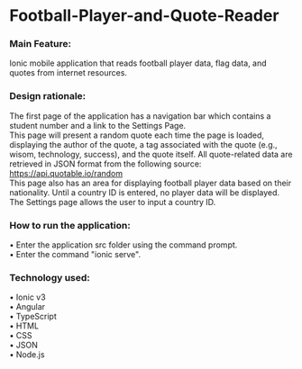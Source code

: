 # Football-Player-and-Quote-Reader

### Main Feature:  
Ionic mobile application that reads football player data, flag data, and quotes from internet resources.  

### Design rationale:  
The first page of the application has a navigation bar which contains a student number and a link to the Settings Page.  
This page will present a random quote each time the page is loaded, displaying the author of the quote, a tag associated with the quote (e.g., wisom, technology, success), and the quote itself. All quote-related data are retrieved in JSON format from the following source: https://api.quotable.io/random  
This page also has an area for displaying football player data based on their nationality. Until a country ID is entered, no player data will be displayed.  
The Settings page allows the user to input a country ID. 

### How to run the application:  
• Enter the application src folder using the command prompt.  
• Enter the command "ionic serve". 

### Technology used:  
• Ionic v3  
• Angular  
• TypeScript  
• HTML  
• CSS  
• JSON  
• Node.js  
